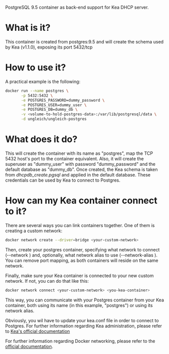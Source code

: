 PostgreSQL 9.5 container as back-end support for Kea DHCP server.

# What is it?

This container is created from postgres:9.5 and will create the schema used by Kea (v1.1.0), exposing its port 5432/tcp

# How to use it?

A practical example is the following:

``` bash
docker run --name postgres \
       -p 5432:5432 \
       -e POSTGRES_PASSWORD=dummy_password \
       -e POSTGRES_USER=dummy_user \
       -e POSTGRES_DB=dummy_db \
       -v <volume-to-hold-postgres-data>:/var/lib/postgresql/data \
       -d ungleich/ungleich-postgres
```


# What does it do?
This will create the container with its name as "postgres", map the TCP 5432 host's port to the container equivalent. Also, it will create the superuser as "dummy_user" with password "dummy_password" and the default database as "dummy_db". Once created, the Kea schema is taken from *dhcpdb_create.pgsql* and applied in the default database. These credentials can be used by Kea to connect to Postgres.

# How can my Kea container connect to it?
There are several ways you can link containers together. One of them is creating a custom network:

```bash
docker network create --driver=bridge <your-custom-network>
```

Then, create your postgres container, specifying what network to connect (--network <your-custom-network>) and, optionally, what network alias to use (--network-alias <you-alias>). You can remove port mapping, as both containers will reside on the same network.

Finally, make sure your Kea container is connected to your new custom network. If not, you can do that like this:

```bash
docker network connect <your-custom-network> <you-kea-container>
```

This way, you can communicate with your Postgres container from your Kea container, both using its name (in this example, "postgres") or using its network alias.

Obviously, you wil have to update your kea.conf file in order to connect to Postgres. For further information regarding Kea administration, please refer to [Kea's official documentation](http://kea.isc.org/docs/kea-guide.html)

For further information regarding Docker networking, please refer to the [official documentation](https://docs.docker.com/).
